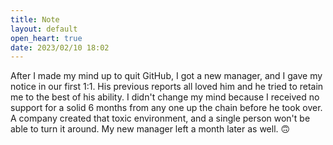 ```yaml
---
title: Note
layout: default
open_heart: true
date: 2023/02/10 18:02
---
```


After I made my mind up to quit GitHub, I got a new manager, and I gave my notice in our first 1:1. His previous reports all loved him and he tried to retain me to the best of his ability. I didn't change my mind because I received no support for a solid 6 months from any one up the chain before he took over. A company created that toxic environment, and a single person won't be able to turn it around. My new manager left a month later as well. 🙃
